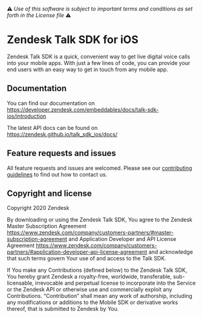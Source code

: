 :warning: *Use of this software is subject to important terms and conditions as set forth in the License file* :warning:

# Zendesk Talk SDK for iOS

Zendesk Talk SDK is a quick, convenient way to get live digital voice calls into your mobile apps. With just a few lines of code, you can provide your end users with an easy way to get in touch from any mobile app.

## Documentation

You can find our documentation on https://developer.zendesk.com/embeddables/docs/talk-sdk-ios/introduction

The latest API docs can be found on https://zendesk.github.io/talk_sdk_ios/docs/

## Feature requests and issues

All feature requests and issues are welcomed. Please see our [contributing guidelines](./CONTRIBUTING.md) to find out how to contact us.

## Copyright and license

Copyright 2020 Zendesk

By downloading or using the Zendesk Talk SDK, You agree to the Zendesk Master
Subscription Agreement https://www.zendesk.com/company/customers-partners/#master-subscription-agreement and Application Developer and API License
Agreement https://www.zendesk.com/company/customers-partners/#application-developer-api-license-agreement and
acknowledge that such terms govern Your use of and access to the Talk SDK.

If You make any Contributions (defined below) to the Zendesk Talk SDK, 
You hereby grant Zendesk a royalty-free, worldwide, transferable, sub-licensable, 
irrevocable and perpetual license to incorporate into the Service or the Zendesk API 
or otherwise use and commercially exploit any Contributions. “Contribution” shall mean 
any work of authorship, including any modifications or additions to the Mobile SDK 
or derivative works thereof, that is submitted to Zendesk by You.
